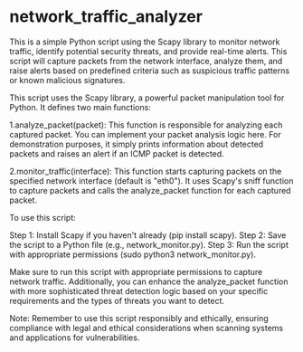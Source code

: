 # network_traffic_analyzer

This is a simple Python script using the Scapy library to monitor network traffic, identify potential security threats, and provide real-time alerts. 
This script will capture packets from the network interface, analyze them, and raise alerts based on predefined criteria such as suspicious traffic patterns or known malicious signatures.

This script uses the Scapy library, a powerful packet manipulation tool for Python. It defines two main functions:

1.analyze_packet(packet): This function is responsible for analyzing each captured packet. You can implement your packet analysis logic here. For demonstration purposes, it simply prints information about detected packets and raises an alert if an ICMP packet is detected.

2.monitor_traffic(interface): This function starts capturing packets on the specified network interface (default is "eth0"). It uses Scapy's sniff function to capture packets and calls the analyze_packet function for each captured packet.

To use this script:

Step 1: Install Scapy if you haven't already (pip install scapy).
Step 2: Save the script to a Python file (e.g., network_monitor.py).
Step 3: Run the script with appropriate permissions (sudo python3 network_monitor.py).

Make sure to run this script with appropriate permissions to capture network traffic. Additionally, you can enhance the analyze_packet function with more sophisticated threat detection logic based on your specific requirements and the types of threats you want to detect.

Note: Remember to use this script responsibly and ethically, ensuring compliance with legal and ethical considerations when scanning systems and applications for vulnerabilities.
